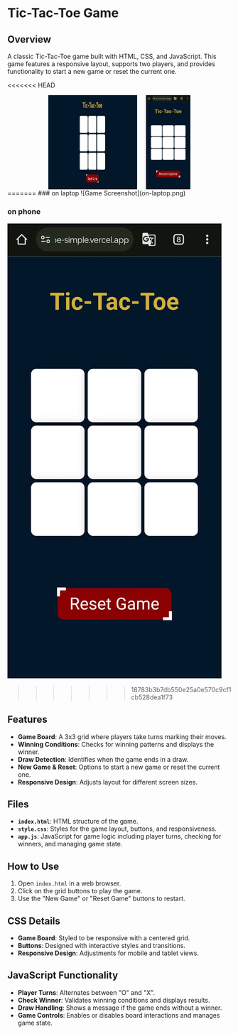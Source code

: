 # Tic-Tac-Toe Game

## Overview
A classic Tic-Tac-Toe game built with HTML, CSS, and JavaScript. This game features a responsive layout, supports two players, and provides functionality to start a new game or reset the current one.

<<<<<<< HEAD
<div style="display: flex; justify-content: center; gap: 20px;">
  <img src="on-laptop.png" alt="Game on laptop" width="200">
  <img src="on-phone.jpg" alt="Game on phone" width="100">
</div>
=======
### on laptop
![Game Screenshot](on-laptop.png)

### on phone
![Game Screenshot](on-phone.jpg)
>>>>>>> 18783b3b7db550e25a0e570c9cf1cb528dea1f73

## Features
- **Game Board**: A 3x3 grid where players take turns marking their moves.
- **Winning Conditions**: Checks for winning patterns and displays the winner.
- **Draw Detection**: Identifies when the game ends in a draw.
- **New Game & Reset**: Options to start a new game or reset the current one.
- **Responsive Design**: Adjusts layout for different screen sizes.

## Files
- **`index.html`**: HTML structure of the game.
- **`style.css`**: Styles for the game layout, buttons, and responsiveness.
- **`app.js`**: JavaScript for game logic including player turns, checking for winners, and managing game state.

## How to Use
1. Open `index.html` in a web browser.
2. Click on the grid buttons to play the game.
3. Use the "New Game" or "Reset Game" buttons to restart.

## CSS Details
- **Game Board**: Styled to be responsive with a centered grid.
- **Buttons**: Designed with interactive styles and transitions.
- **Responsive Design**: Adjustments for mobile and tablet views.

## JavaScript Functionality
- **Player Turns**: Alternates between "O" and "X".
- **Check Winner**: Validates winning conditions and displays results.
- **Draw Handling**: Shows a message if the game ends without a winner.
- **Game Controls**: Enables or disables board interactions and manages game state.
